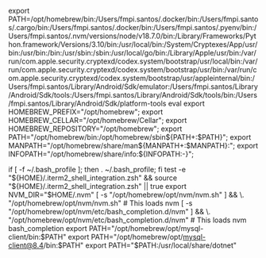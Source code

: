 export PATH=/opt/homebrew/bin:/Users/fmpi.santos/.docker/bin:/Users/fmpi.santos/.cargo/bin:/Users/fmpi.santos/.docker/bin:/Users/fmpi.santos/.pyenv/bin:/Users/fmpi.santos/.nvm/versions/node/v18.7.0/bin:/Library/Frameworks/Python.framework/Versions/3.10/bin:/usr/local/bin:/System/Cryptexes/App/usr/bin:/usr/bin:/bin:/usr/sbin:/sbin:/usr/local/go/bin:/Library/Apple/usr/bin:/var/run/com.apple.security.cryptexd/codex.system/bootstrap/usr/local/bin:/var/run/com.apple.security.cryptexd/codex.system/bootstrap/usr/bin:/var/run/com.apple.security.cryptexd/codex.system/bootstrap/usr/appleinternal/bin:/Users/fmpi.santos/Library/Android/Sdk/emulator:/Users/fmpi.santos/Library/Android/Sdk/tools:/Users/fmpi.santos/Library/Android/Sdk/tools/bin:/Users/fmpi.santos/Library/Android/Sdk/platform-tools
eval export HOMEBREW_PREFIX="/opt/homebrew";
export HOMEBREW_CELLAR="/opt/homebrew/Cellar";
export HOMEBREW_REPOSITORY="/opt/homebrew";
export PATH="/opt/homebrew/bin:/opt/homebrew/sbin${PATH+:$PATH}";
export MANPATH="/opt/homebrew/share/man${MANPATH+:$MANPATH}:";
export INFOPATH="/opt/homebrew/share/info:${INFOPATH:-}";

if [ -f ~/.bash_profile ]; then 
    . ~/.bash_profile;
fi
test -e "${HOME}/.iterm2_shell_integration.zsh" && source "${HOME}/.iterm2_shell_integration.zsh" || true
export NVM_DIR="$HOME/.nvm"
  [ -s "/opt/homebrew/opt/nvm/nvm.sh" ] && \. "/opt/homebrew/opt/nvm/nvm.sh"  # This loads nvm
  [ -s "/opt/homebrew/opt/nvm/etc/bash_completion.d/nvm" ] && \. "/opt/homebrew/opt/nvm/etc/bash_completion.d/nvm"  # This loads nvm bash_completion
export PATH="/opt/homebrew/opt/mysql-client/bin:$PATH"
export PATH="/opt/homebrew/opt/mysql-client@8.4/bin:$PATH"
export PATH="$PATH:/usr/local/share/dotnet"

